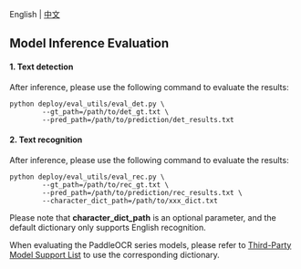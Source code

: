 English | [中文](../../cn/inference/model_evaluation_cn.md)
## Model Inference Evaluation
#### 1. Text detection
After inference, please use the following command to evaluate the results:
```shell
python deploy/eval_utils/eval_det.py \
		--gt_path=/path/to/det_gt.txt \
		--pred_path=/path/to/prediction/det_results.txt
```
#### 2. Text recognition
After inference, please use the following command to evaluate the results:
```shell
python deploy/eval_utils/eval_rec.py \
		--gt_path=/path/to/rec_gt.txt \
		--pred_path=/path/to/prediction/rec_results.txt \
		--character_dict_path=/path/to/xxx_dict.txt
```
Please note that **character_dict_path** is an optional parameter, and the default dictionary only supports English recognition.

When evaluating the PaddleOCR series models, please refer to [Third-Party Model Support List](./models_list_thirdparty_en.md) to use the corresponding dictionary.
